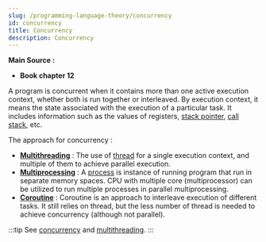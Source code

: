 ```yaml
---
slug: /programming-language-theory/concurrency
id: concurrency
title: Concurrency
description: Concurrency
---
```


**Main Source :**

- **Book chapter 12**

A program is concurrent when it contains more than one active execution context, whether both is run together or interleaved. By execution context, it means the state associated with the execution of a particular task. It includes information such as the values of registers, [stack pointer](/computer-organization-and-architecture/registers-and-ram#type-of-registers), [call stack](/programming-language-theory/subroutines#call-stack), etc.

The approach for concurrency :

- **[Multithreading](/computer-and-programming-fundamentals/concurrency#multithreading)** : The use of [thread](/computer-and-programming-fundamentals/concurrency-and-parallelism#thread) for a single execution context, and multiple of them to achieve parallel execution.
- **[Multiprocessing](/computer-and-programming-fundamentals/concurrency#multiprocessing)** : A [process](/computer-and-programming-fundamentals/concurrency#process) is instance of running program that run in separate memory spaces. CPU with multiple core (multiprocessor) can be utilized to run multiple processes in parallel multiprocessing.
- **[Coroutine](/computer-and-programming-fundamentals/concurrency#coroutine)** : Coroutine is an approach to interleave execution of different tasks. It still relies on thread, but the less number of thread is needed to achieve concurrency (although not parallel).

:::tip
See [concurrency](/computer-and-programming-fundamentals/concurrency) and [multithreading](/operating-system/multithreading).
:::
